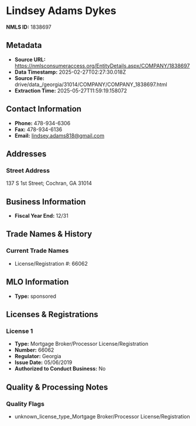 # Lindsey Adams Dykes

**NMLS ID:** 1838697

## Metadata
- **Source URL:** https://nmlsconsumeraccess.org/EntityDetails.aspx/COMPANY/1838697
- **Data Timestamp:** 2025-02-27T02:27:30.018Z
- **Source File:** drive/data_/georgia/31014/COMPANY/COMPANY_1838697.html
- **Extraction Time:** 2025-05-27T11:59:19.158072

## Contact Information
- **Phone:** 478-934-6306
- **Fax:** 478-934-6136
- **Email:** lindsey.adams818@gmail.com

## Addresses
### Street Address
137 S 1st Street; Cochran, GA 31014

## Business Information
- **Fiscal Year End:** 12/31

## Trade Names & History
### Current Trade Names
- License/Registration #: 66062

## MLO Information
- **Type:** sponsored

## Licenses & Registrations

### License 1
- **Type:** Mortgage Broker/Processor License/Registration
- **Number:** 66062
- **Regulator:** Georgia
- **Issue Date:** 05/06/2019
- **Authorized to Conduct Business:** No

## Quality & Processing Notes
### Quality Flags
- unknown_license_type_Mortgage Broker/Processor License/Registration

